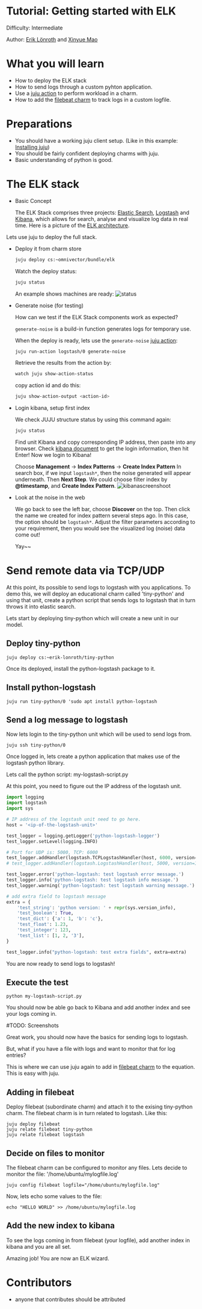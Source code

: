 # Tutorial: Getting started with ELK

Difficulty: Intermediate

Author: [Erik Lönroth] and [Xinyue Mao]

# What you will learn 

* How to deploy the ELK stack
* How to send logs through a custom pyhton application.
* Use a [juju action] to perform workload in a charm.
* How to add the [filebeat charm] to track logs in a custom logfile.

# Preparations
* You should have a working juju client setup. (Like in this example: [Installing juju])
* You should be fairly confident deploying charms with juju.
* Basic understanding of python is good.

# The ELK stack
 - Basic Concept
 
   The ELK Stack comprises three projects: [Elastic Search], [Logstash] and [Kibana], which allows for search, analyse and visualize log data in real time.
   Here is a picture of the [ELK architecture]. 
   
 Lets use juju to deploy the full stack.

 - Deploy it from charm store
    ```sh
    juju deploy cs:~omnivector/bundle/elk
    ```
    Watch the deploy status:
    ```sh
    juju status
    ```
    An example shows machines are ready:
    ![status] 
    
    
 - Generate noise (for testing)
 
   How can we test if the ELK Stack components work as expected?
   
   `generate-noise` is a build-in function generates logs for temporary use.
   
   When the deploy is ready, lets use the `generate-noise` [juju action]: 
   ```sh
   juju run-action logstash/0 generate-noise
   ```
   Retrieve the results from the action by:
   ```sh
   watch juju show-action-status
   ```
   copy action id and do this:
   ```sh
   juju show-action-output <action-id>
   ```
   
 - Login kibana, setup first index
 
   We check JUJU structure status by using this command again:
   ```sh
   juju status
   ```
   Find unit Kibana and copy corresponding IP address, then paste into any browser.
   Check [kibana document] to get the login information, then hit Enter!
   Now we login to Kibana!
   
   Choose **Management** -> **Index Patterns** -> **Create Index Pattern**
   In search box, if we input `logstash*`, then the noise generated will appear underneath. Then **Next Step**.
   We could choose filter index by **@timestamp**, and **Create Index Pattern**.
   ![kibanascreenshoot]

 - Look at the noise in the web
 
   We go back to see the left bar, choose **Discover** on the top. Then click the name we created for index pattern several steps ago. In this case, the option should be `logstash*`.
   Adjust the filter parameters according to your requirement, then you would see the visualized log (noise) data come out! 

   Yay~~
   


# Send remote data via TCP/UDP
At this point, its possible to send logs to logstash with you applications. To demo this, we will deploy an educational charm called 'tiny-python' and using that unit, create a python script that sends logs to logstash that in turn throws it into elastic search.

Lets start by deploying tiny-python which will create a new unit in our model.

## Deploy tiny-python

``` juju deploy cs:~erik-lonroth/tiny-python ```

Once its deployed, install the python-logstash package to it.
## Install python-logstash
```juju run tiny-python/0 'sudo apt install python-logstash```

## Send a log message to logstash
Now lets login to the tiny-python unit which will be used to send logs from.

```juju ssh tiny-python/0```

Once logged in, lets create a python application that makes use of the logstash python library.

Lets call the python script: my-logstash-script.py

At this point, you need to figure out the IP address of the logstash unit.

```python
import logging
import logstash
import sys

# IP address of the logstash unit need to go here.
host = '<ip-of-the-logstash-unit>'

test_logger = logging.getLogger('python-logstash-logger')
test_logger.setLevel(logging.INFO)

# Port for UDP is: 5000, TCP: 6000
test_logger.addHandler(logstash.TCPLogstashHandler(host, 6000, version=1))
# test_logger.addHandler(logstash.LogstashHandler(host, 5000, version=1))

test_logger.error('python-logstash: test logstash error message.')
test_logger.info('python-logstash: test logstash info message.')
test_logger.warning('python-logstash: test logstash warning message.')

# add extra field to logstash message
extra = {
    'test_string': 'python version: ' + repr(sys.version_info),
    'test_boolean': True,
    'test_dict': {'a': 1, 'b': 'c'},
    'test_float': 1.23,
    'test_integer': 123,
    'test_list': [1, 2, '3'],
}

test_logger.info("python-logstash: test extra fields", extra=extra)
```

You are now ready to send logs to logstash!

## Execute the test

```
python my-logstash-script.py
```

You should now be able go back to Kibana and add another index and see your logs coming in.

#TODO: Screenshots

Great work, you should now have the basics for sending logs to logstash.

But, what if you have a file with logs and want to monitor that for log entries?

This is where we can use juju again to add in [filebeat charm] to the equation. This is easy with juju.

## Adding in filebeat
Deploy filebeat (subordinate charm) and attach it to the exising tiny-python charm. The filebeat charm is in turn related to logstash. Like this:
```
juju deploy filebeat
juju relate filebeat tiny-python
juju relate filebeat logstash
```

## Decide on files to monitor
The filebeat charm can be configured to monitor any files. Lets decide to monitor the file: '/home/ubuntu/mylogfile.log'

```
juju config filebeat logfile="/home/ubuntu/mylogfile.log"
```
Now, lets echo some values to the file:

```
echo "HELLO WORLD" >> /home/ubuntu/mylogfile.log
```

## Add the new index to kibana
To see the logs coming in from filebeat (your logfile), add another index in kibana and you are all set.

Amazing job! You are now an ELK wizard.

# Contributors
 - anyone that contributes should be attributed

[Erik Lönroth]: http://eriklonroth.wordpress.com
[Xinyue Mao]: http://awesome
[tiny-python]: https://jujucharms.com/new/u/erik-lonroth/tiny-python
[Getting started]: https://docs.jujucharms.com/2.5/en/getting-started
[ELK architecture]: https://cdn2.howtodoinjava.com/wp-content/uploads/2017/08/ELK.jpg
[Installing juju]: https://discourse.jujucharms.com/t/installing-juju/1164
[Elastic Search]: https://jujucharms.com/u/omnivector/elasticsearch
[Logstash]: https://jujucharms.com/u/omnivector/logstash
[Kibana]: https://jujucharms.com/u/omnivector/kibana
[juju action]: https://docs.jujucharms.com/2.5/en/actions
[status]: https://github.com/erik78se/tutorial-elk-stack/blob/master/jujustatus.PNG?raw=true
[kibana document]: https://jujucharms.com/u/omnivector/kibana/
[kibanascreenshoot]: https://github.com/erik78se/tutorial-elk-stack/blob/master/kibana_screenshoot.PNG?raw=true
[filebeat charm]: https://jujucharms.com/filebeat/
